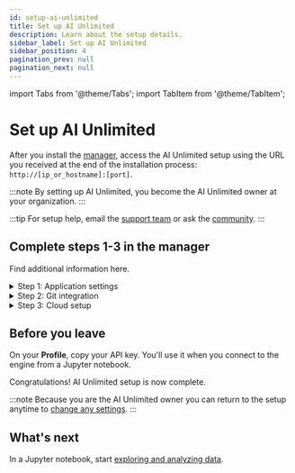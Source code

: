 ```yaml
---
id: setup-ai-unlimited
title: Set up AI Unlimited
description: Learn about the setup details.
sidebar_label: Set up AI Unlimited
sidebar_position: 4
pagination_prev: null
pagination_next: null
---
```


import Tabs from '@theme/Tabs';
import TabItem from '@theme/TabItem';

# Set up AI Unlimited

After you install the [manager](../glossary.md#ai-unlimited-manager), access the AI Unlimited setup using the URL you received at the end of the installation process: `http://[ip_or_hostname]:[port]`. 

:::note
By setting up AI Unlimited, you become the AI Unlimited owner at your organization.
:::

:::tip
For setup help, email the <a href="mailto:aiunlimited.support@Teradata.com">support team</a> or ask the [community](https://support.teradata.com/community?id=community_forum&sys_id=b0aba91597c329d0e6d2bd8c1253affa).
:::

<a id="setup-fields"></a>	
## Complete steps 1-3 in the manager

Find additional information here.

<details>

<summary>Step 1: Application settings</summary>

**TLS**

Use [Transport Layer Security (TLS)](../glossary.md#transport-layer-security) to secure connections to the AI Unlimited service and safeguard your data in transit.

**Certificates**

Provide a certificate issued by a trusted Certificate Authority (CA), and the key.

If you enable TLS and provide the certificate information, you'll see a restart message. Select **Restart now**. This restarts the AI Unlimited service with TLS in place. 

:::note
If you return to the setup and change any TLS setting (enable TLS, disable TLS, or change the certificate), you'll need to restart AI Unlimited again.
:::

</details>

<details>

<summary>Step 2: Git integration</summary>

**OAuth app**

An OAuth app allows a user to grant access to their account on one website or service to their account on another, without sharing their password. 

AI Unlimited uses your [OAuth app](./create-oauth-app.md) to authorize access to your GitLab or GitHub account. This allows AI Unlimited to store user and project information there. 

GitLab or GitHub uses the authorization callback URL, after authenticating a user, to redirect back to the manager. 

Selecting **Authenticate**, and signing in, establishes this access and returns you to the setup. 

:::warning
To allow the authentication window to appear, make sure that in your browser settings popups are enabled for the manager site.
:::

<Tabs>
<TabItem value="gitlab" label="GitLab">

**Group access**

Two groups in your GitLab account can help with access control and project repository management. 

Members of the **Authorizing group** can sign in to the AI Unlimited manager with their GitLab credentials and authenticate themselves. If you leave this field blank, only you, the admin user, can sign in and authenticate yourself. No other user will be able to sign in to the manager.

The **Repository group** is the group in which all AI Unlimited project repositories are stored. If you leave this field blank, projects are stored in your personal GitLab space.

</TabItem>

<TabItem value="github" label="GitHub">

**Organization access**

Two organizations in your GitHub account can help with access control and project repository management. 

Members of the **Authorizing organization** can sign in to the AI Unlimited manager with their GitHub credentials and authenticate themselves. If you leave this field blank, only you, the admin user, can sign in and authenticate yourself. No other user will be able to sign in to the manager.

The **Repository organization** is the organization in which all AI Unlimited project repositories are stored. If you leave this field blank, projects are stored in your personal GitHub space.

</TabItem>
</Tabs>

</details>


<details>

<summary>Step 3: Cloud setup</summary>

Some of these fields are for default values. Later, when you deploy the engine from a Jupyter notebook, you can specify values, different from the defaults, for that deployment.

<Tabs>
<TabItem value="aws1" label="AWS">

**IAM role**

If AI Unlimited creates the IAM role for the engine, it creates it for the AWS [cluster](../glossary.md#cluster) that deploys the engine&mdash;each time you deploy the engine. If [your organization creates the role](../resources/aws-requirements.md#provide-roles-created-by-your-organization) for the engine, it must be broad enough to include all the clusters that might deploy the engine.

**Inbound security: Security groups**

If you deploy the engine in the same Virtual Private Cloud as AI Unlimited, include the AI Unlimited security group to ensure that AI Unlimited can communicate with the engine.

**Inbound security: Permissions boundary ARNs**

For example, arn:aws:iam::123456789012:policy/ExamplePermissionsBoundary.

</TabItem>

<TabItem value="azure" label="Azure">

**Network resource group**

The name can include only alphanumeric, underscore, parentheses, hyphen, and period (except at the end) characters, and Unicode for those characters.

**Virtual network**

The name must begin with a letter or number, and end with a letter, number, or underscore. It can contain only letters, numbers, underscores, periods, and hyphens.

**Subnet**

The name must begin with a letter or number, and end with a letter, number, or underscore. It can contain only letters, numbers, underscores, periods, and hyphens.

**Key vault resource group**

The name can include only alphanumeric, underscore, parentheses, hyphen, and period (except at the end) characters, and Unicode for those characters.

**Key vault**

The name must have 3-24 alphanumeric characters. It must begin with a letter, end with a letter or number, and not contain consecutive hyphens.

**Inbound security: Application security group names**

If you deploy the engine in the same Virtual Private Cloud as AI Unlimited, include the AI Unlimited application security group to ensure that AI Unlimited can communicate with the engine.

</TabItem>
</Tabs>

**Network type: Public** or **Private** 

This refers to how AI Unlimited should communicate with the engine. The engine might have a public IP address, a private IP address, or both. Indicate the type of IP address to which AI Unlimited should connect.

</details>


## Before you leave

On your **Profile**, copy your API key. You'll use it when you connect to the engine from a Jupyter notebook.

Congratulations! AI Unlimited setup is now complete.

:::note
Because you are the AI Unlimited owner you can return to the setup anytime to [change any settings](../manage-ai-unlimited/change-settings.md). 
:::


## What's next

In a Jupyter notebook, start [exploring and analyzing data](../explore-and-analyze-data/index.md).













 







